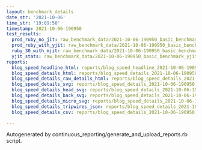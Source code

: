 ```yaml
---
layout: benchmark_details
date_str: '2021-10-06'
time_str: '19:09:50'
timestamp: 2021-10-06-190950
test_results:
  prod_ruby_no_jit: raw_benchmark_data/2021-10-06-190950_basic_benchmark_prod_ruby_no_jit.json
  prod_ruby_with_yjit: raw_benchmark_data/2021-10-06-190950_basic_benchmark_prod_ruby_with_yjit.json
  ruby_30_with_mjit: raw_benchmark_data/2021-10-06-190950_basic_benchmark_ruby_30_with_mjit.json
  yjit_stats: raw_benchmark_data/2021-10-06-190950_basic_benchmark_yjit_stats.json
reports:
  blog_speed_headline_html: reports/blog_speed_headline_2021-10-06-190950.html
  blog_speed_details_html: reports/blog_speed_details_2021-10-06-190950.html
  blog_speed_details_raw_details_html: reports/blog_speed_details_2021-10-06-190950.raw_details.html
  blog_speed_details_svg: reports/blog_speed_details_2021-10-06-190950.svg
  blog_speed_details_head_svg: reports/blog_speed_details_2021-10-06-190950.head.svg
  blog_speed_details_back_svg: reports/blog_speed_details_2021-10-06-190950.back.svg
  blog_speed_details_micro_svg: reports/blog_speed_details_2021-10-06-190950.micro.svg
  blog_speed_details_tripwires_json: reports/blog_speed_details_2021-10-06-190950.tripwires.json
  blog_speed_details_csv: reports/blog_speed_details_2021-10-06-190950.csv

---
```

Autogenerated by continuous_reporting/generate_and_upload_reports.rb script.
